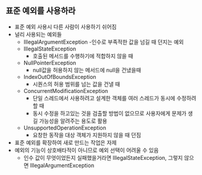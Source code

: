 ## 표준 예외를 사용하라
* 표준 예외 사용시 다른 사람이 사용하기 쉬어짐
* 널리 사용되는 예외들
  - IllegalArgumentException
    -인수로 부족적한 값을 넘길 때 던지는 예외
  - IllegalStateException
    - 호출된 메서드를 수행하기에 적합하지 않을 때
  - NullPointerException
    - null값을 허용하지 않는 메서드에 null을 건냈을때
  - IndexOutOfBoundsException
    - 시퀀스의 허용 범위를 넘는 값을 건낼 때
  - ConcurrentModificationException
    - 단일 스레드에서 사용하려고 설계한 객체를 여러 스레드가 동시에 수정하려 할 때
    - 동시 수정을 하고있는 것을 검출할 방법이 없으므로 사용자에게 문제가 생길 가능성을 알려주는 용도로 활용 
  - UnsupportedOperationException
    - 요창한 동작을 대상 객체가 지원하지 않을 때 던짐
* 표준 예외를 확장하여 새로 만드는 작업은 자제
* 예외의 기능이 상호배타적이 아니므로 예외 선택이 어려울 수 있음
  - 인수 값이 무엇이었든지 실패했을거라면 IllegalStateException, 그렇지 않으면 IllegalArgumentException
